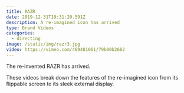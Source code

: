 ```yaml
---
title: RAZR
date: 2019-12-31T19:31:20.591Z
description: A re-imagined icon has arrived
type: Brand Videos
categories:
  - directing
image: /static/img/razr3.jpg
video: https://vimeo.com/469481061/79b00b2682
---
```

The re-invented RAZR has arrived.

These videos break down the features of the re-imagined icon from its flippable screen to its sleek external display.